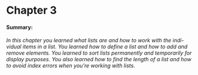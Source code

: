 Chapter 3
=

#### Summary:

*_In this chapter you learned what lists are and how to work with the indi-
vidual items in a list. You learned how to define a list and how to add and
remove elements. You learned to sort lists permanently and temporarily for
display purposes. You also learned how to find the length of a list and how
to avoid index errors when you’re working with lists._*
